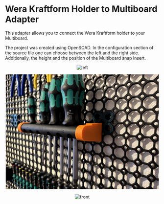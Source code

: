 # Wera Kraftform Holder to Multiboard Adapter

This adapter allows you to connect the Wera Kraftform holder to your Multiboard.

The project was created using OpenSCAD. In the configuration section of the source file one can choose between the left and the right side. Additionally, the height and the position of the Multiboard snap insert.

<p align="center">
  <img src="img/01.jpeg" width="500" title="left">
</p>
<p align="center">
  <img src="img/02.jpeg" width="500" title="right">
</p>
<p align="center">
  <img src="img/03.jpeg" width="500" title="front">
</p>

